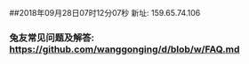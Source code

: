 ##2018年09月28日07时12分07秒 新址: 159.65.74.106
### 兔友常见问题及解答: https://github.com/wanggonging/d/blob/w/FAQ.md
